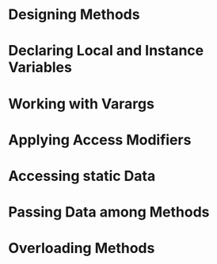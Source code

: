 # Designing Methods
# Declaring Local and Instance Variables
# Working with Varargs
# Applying Access Modifiers
# Accessing static Data
# Passing Data among Methods
# Overloading Methods
